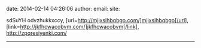 date: 2014-02-14 04:26:06
author: 
email: 
site: 

sdSuYH  odvzhukkxccy, [url=http://mjjxsihbqbgo.com/]mjjxsihbqbgo[/url], [link=http://jkfhcwacobvm.com/]jkfhcwacobvm[/link], http://zpqresiyenki.com/

- - - - - - - - - - - - - - - -

